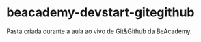 # beacademy-devstart-gitegithub
Pasta criada durante a aula ao vivo de Git&amp;Github da BeAcademy.
